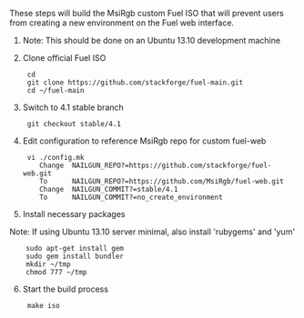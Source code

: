 These steps will build the MsiRgb custom Fuel ISO that will prevent users from
creating a new environment on the Fuel web interface.

1. Note: This should be done on an Ubuntu 13.10 development machine

2. Clone official Fuel ISO

        cd
        git clone https://github.com/stackforge/fuel-main.git
        cd ~/fuel-main

3. Switch to 4.1 stable branch

        git checkout stable/4.1

4. Edit configuration to reference MsiRgb repo for custom fuel-web

        vi ./config.mk
           Change  NAILGUN_REPO?=https://github.com/stackforge/fuel-web.git
           To      NAILGUN_REPO?=https://github.com/MsiRgb/fuel-web.git
           Change  NAILGUN_COMMIT?=stable/4.1
           To      NAILGUN_COMMIT?=no_create_environment

5. Install necessary packages

Note: If using Ubuntu 13.10 server minimal, also install 'rubygems' and 'yum'

        sudo apt-get install gem
        sudo gem install bundler
        mkdir ~/tmp
        chmod 777 ~/tmp

6. Start the build process

        make iso

